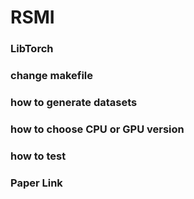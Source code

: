 # RSMI

### LibTorch



### change makefile

### how to generate datasets

### how to choose CPU or GPU version

### how to test

### Paper Link

### 
